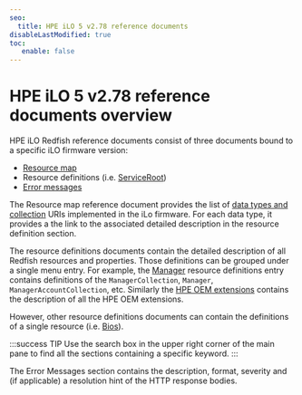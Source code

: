 ```yaml
---
seo:
  title: HPE iLO 5 v2.78 reference documents
disableLastModified: true
toc:
   enable: false
---
```


# HPE iLO 5 v2.78 reference documents overview

HPE iLO Redfish reference documents consist of three documents bound to a specific iLO firmware version:

- [Resource map](/docs/redfishservices/ilos/ilo5/ilo5_278/ilo5_resmap278/)
- Resource definitions (i.e. [ServiceRoot](/docs/redfishservices/ilos/ilo5/ilo5_278/ilo5_serviceroot_resourcedefns278/))
- [Error messages](/docs/redfishservices/ilos/ilo5/ilo5_278/ilo5_msgregs278/)

The Resource map reference document provides the list of [data types and collection](/docs/concepts/datatypesandcollections/) URIs implemented in the iLo firmware. For each data type, it provides a the link to the associated detailed description in the resource definition section.

The resource definitions documents contain the detailed description of all Redfish resources and properties. Those definitions can be grouped under a single menu entry. For example, the [Manager](/docs/redfishservices/ilos/ilo5/ilo5_{{process.env.LATEST_ILO5_FW_VERSION}}/ilo5_manager_resourcedefns{{process.env.LATEST_ILO5_FW_VERSION}}/) resource definitions entry contains definitions of the `ManagerCollection`, `Manager`, `ManagerAccountCollection`, etc. Similarly the [HPE OEM extensions](/docs/redfishservices/ilos/ilo5/ilo5_{{process.env.LATEST_ILO5_FW_VERSION}}/ilo5_other_resourcedefns{{process.env.LATEST_ILO5_FW_VERSION}}/) contains the description of all the HPE OEM extensions.

However, other resource definitions documents can contain the definitions of a single resource (i.e. [Bios](/docs/redfishservices/ilos/ilo5/ilo5_{{process.env.LATEST_ILO5_FW_VERSION}}/ilo5_bios_resourcedefns{{process.env.LATEST_ILO5_FW_VERSION}}/)).

:::success TIP
Use the search box in the upper right corner of the main pane to find all the sections containing a specific keyword.
:::

The Error Messages section contains the description, format, severity and (if applicable) a resolution hint of the HTTP response bodies.
